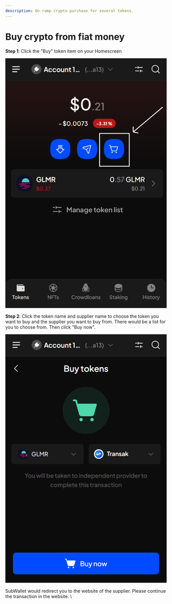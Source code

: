 ```yaml
---
description: On-ramp crypto purchase for several tokens.
---
```


# Buy crypto from fiat money

**Step 1**: Click the "Buy" token item on your Homescreen

![](<../.gitbook/assets/image (168).png>)

**Step 2**: Click the token name and supplier name to choose the token you want to buy and the supplier you want to buy from. There would be a list for you to choose from. Then click "Buy now".

![](<../.gitbook/assets/image (183).png>)

SubWallet would redirect you to the website of the supplier. Please continue the transaction in the website. \
